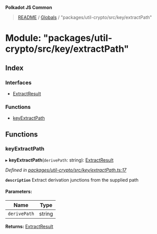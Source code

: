 **Polkadot JS Common**

> [README](../README.md) / [Globals](../globals.md) / "packages/util-crypto/src/key/extractPath"

# Module: "packages/util-crypto/src/key/extractPath"

## Index

### Interfaces

* [ExtractResult](../interfaces/_packages_util_crypto_src_key_extractpath_.extractresult.md)

### Functions

* [keyExtractPath](_packages_util_crypto_src_key_extractpath_.md#keyextractpath)

## Functions

### keyExtractPath

▸ **keyExtractPath**(`derivePath`: string): [ExtractResult](../interfaces/_packages_util_crypto_src_key_extractpath_.extractresult.md)

*Defined in [packages/util-crypto/src/key/extractPath.ts:17](https://github.com/polkadot-js/common/blob/dd1220ac/packages/util-crypto/src/key/extractPath.ts#L17)*

**`description`** Extract derivation junctions from the supplied path

#### Parameters:

Name | Type |
------ | ------ |
`derivePath` | string |

**Returns:** [ExtractResult](../interfaces/_packages_util_crypto_src_key_extractpath_.extractresult.md)
